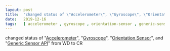 ```yaml
---
layout: post
title:  "changed status of \"Accelerometer\", \"Gyroscope\", \"Orientation Sensor\", and \"Generic Sensor API\" from WD to CR"
date:   2019-12-16
tags:   [ accelerometer , gyroscope , orientation-sensor , generic-sensor ]
---
```


changed status of "[Accelerometer](/spec/accelerometer)", "[Gyroscope](/spec/gyroscope)", "[Orientation Sensor](/spec/orientation-sensor)", and "[Generic Sensor API](/spec/generic-sensor)" from WD to CR

